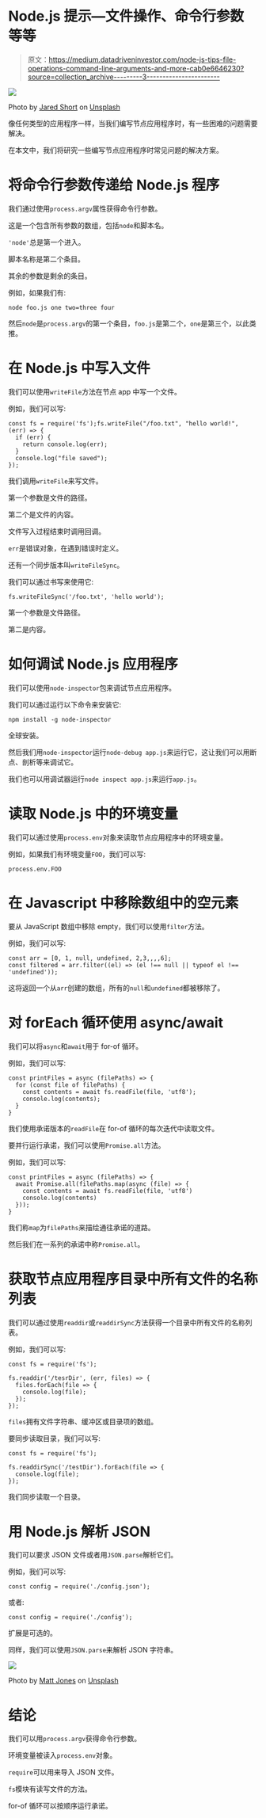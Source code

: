 # Node.js 提示—文件操作、命令行参数等等

> 原文：<https://medium.datadriveninvestor.com/node-js-tips-file-operations-command-line-arguments-and-more-cab0e6646230?source=collection_archive---------3----------------------->

![](img/0b30c292a3dfb656f4aa4907a2a90376.png)

Photo by [Jared Short](https://unsplash.com/@thejroc?utm_source=medium&utm_medium=referral) on [Unsplash](https://unsplash.com?utm_source=medium&utm_medium=referral)

像任何类型的应用程序一样，当我们编写节点应用程序时，有一些困难的问题需要解决。

在本文中，我们将研究一些编写节点应用程序时常见问题的解决方案。

# 将命令行参数传递给 Node.js 程序

我们通过使用`process.argv`属性获得命令行参数。

这是一个包含所有参数的数组，包括`node`和脚本名。

`'node'`总是第一个进入。

脚本名称是第二个条目。

其余的参数是剩余的条目。

例如，如果我们有:

```
node foo.js one two=three four
```

然后`node`是`process.argv`的第一个条目，`foo.js`是第二个，`one`是第三个，以此类推。

# 在 Node.js 中写入文件

我们可以使用`writeFile`方法在节点 app 中写一个文件。

例如，我们可以写:

```
const fs = require('fs');fs.writeFile("/foo.txt", "hello world!", (err) => {
  if (err) {
    return console.log(err);
  }
  console.log("file saved");
});
```

我们调用`writeFile`来写文件。

第一个参数是文件的路径。

第二个是文件的内容。

文件写入过程结束时调用回调。

`err`是错误对象，在遇到错误时定义。

还有一个同步版本叫`writeFileSync`。

我们可以通过书写来使用它:

```
fs.writeFileSync('/foo.txt', 'hello world');
```

第一个参数是文件路径。

第二是内容。

# 如何调试 Node.js 应用程序

我们可以使用`node-inspector`包来调试节点应用程序。

我们可以通过运行以下命令来安装它:

```
npm install -g node-inspector
```

全球安装。

然后我们用`node-inspector`运行`node-debug app.js`来运行它，这让我们可以用断点、剖析等来调试它。

我们也可以用调试器运行`node inspect app.js`来运行`app.js`。

# 读取 Node.js 中的环境变量

我们可以通过使用`process.env`对象来读取节点应用程序中的环境变量。

例如，如果我们有环境变量`FOO`，我们可以写:

```
process.env.FOO
```

# 在 Javascript 中移除数组中的空元素

要从 JavaScript 数组中移除 empty，我们可以使用`filter`方法。

例如，我们可以写:

```
const arr = [0, 1, null, undefined, 2,3,,,,6];
const filtered = arr.filter((el) => (el !== null || typeof el !== 'undefined'));
```

这将返回一个从`arr`创建的数组，所有的`null`和`undefined`都被移除了。

# 对 forEach 循环使用 async/await

我们可以将`async`和`await`用于 for-of 循环。

例如，我们可以写:

```
const printFiles = async (filePaths) => {
  for (const file of filePaths) {
    const contents = await fs.readFile(file, 'utf8');
    console.log(contents);
  }
}
```

我们使用承诺版本的`readFile`在 for-of 循环的每次迭代中读取文件。

要并行运行承诺，我们可以使用`Promise.all`方法。

例如，我们可以写:

```
const printFiles = async (filePaths) => {
  await Promise.all(filePaths.map(async (file) => {
    const contents = await fs.readFile(file, 'utf8')
    console.log(contents)
  }));
}
```

我们称`map`为`filePaths`来描绘通往承诺的道路。

然后我们在一系列的承诺中称`Promise.all`。

# 获取节点应用程序目录中所有文件的名称列表

我们可以通过使用`readdir`或`readdirSync`方法获得一个目录中所有文件的名称列表。

例如，我们可以写:

```
const fs = require('fs');

fs.readdir('/tesrDir', (err, files) => {
  files.forEach(file => {
    console.log(file);
  });
});
```

`files`拥有文件字符串、缓冲区或目录项的数组。

要同步读取目录，我们可以写:

```
const fs = require('fs');

fs.readdirSync('/testDir').forEach(file => {
  console.log(file);
});
```

我们同步读取一个目录。

# 用 Node.js 解析 JSON

我们可以要求 JSON 文件或者用`JSON.parse`解析它们。

例如，我们可以写:

```
const config = require('./config.json');
```

或者:

```
const config = require('./config');
```

扩展是可选的。

同样，我们可以使用`JSON.parse`来解析 JSON 字符串。

![](img/030b03b0a8d62ea7a44ef1a0f6318730.png)

Photo by [Matt Jones](https://unsplash.com/@mattrobinjones?utm_source=medium&utm_medium=referral) on [Unsplash](https://unsplash.com?utm_source=medium&utm_medium=referral)

# 结论

我们可以用`process.argv`获得命令行参数。

环境变量被读入`process.env`对象。

`require`可以用来导入 JSON 文件。

`fs`模块有读写文件的方法。

for-of 循环可以按顺序运行承诺。